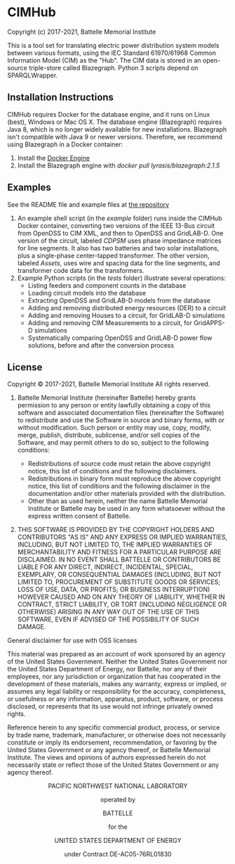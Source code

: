 # CIMHub

Copyright (c) 2017-2021, Battelle Memorial Institute

This is a tool set for translating electric power distribution system models between
various formats, using the IEC Standard 61970/61968 Common Information Model (CIM) as the "Hub".
The CIM data is stored in an open-source triple-store called Blazegraph.
Python 3 scripts depend on SPARQLWrapper.

## Installation Instructions

CIMHub requires Docker for the database engine, and it runs on Linux (best), Windows or Mac OS X.
The database engine (Blazegraph) requires Java 8, which is no longer widely available for new installations.  Blazegraph isn't 
compatible with Java 9 or newer versions. Therefore, we recommend using Blazegraph in a Docker container: 

1. Install the [Docker Engine](https://docs.docker.com/install/)
2. Install the Blazegraph engine with _docker pull lyrasis/blazegraph:2.1.5_

## Examples

See the README file and example files at [the repository](https://github.com/GRIDAPPSD/CIMHub)

1. An example shell script (in the _example_ folder) runs inside the CIMHub Docker container, converting two versions of the IEEE 13-Bus circuit from OpenDSS to CIM XML, and then to OpenDSS and GridLAB-D. One version of the circuit, labeled _CDPSM_ uses phase impedance matrices for line segments. It also has two batteries and two solar installations, plus a single-phase center-tapped transformer. The other version,
labeled _Assets_, uses wire and spacing data for the line segments, and transformer code data for the transformers.
2. Example Python scripts (in the _tests_ folder) illustrate several operations:
    * Listing feeders and component counts in the database
    * Loading circuit models into the database
    * Extracting OpenDSS and GridLAB-D models from the database
    * Adding and removing distributed energy resources (DER) to a circuit 
    * Adding and removing Houses to a circuit, for GridLAB-D simulations
    * Adding and removing CIM Measurements to a circuit, for GridAPPS-D simulations
    * Systematically comparing OpenDSS and GridLAB-D power flow solutions, before and after the conversion process

## License

<div>
Copyright &copy; 2017-2021, Battelle Memorial Institute All rights reserved.
</div>
    

1. Battelle Memorial Institute (hereinafter Battelle) hereby grants permission to any person or entity lawfully obtaining a copy of this software and associated documentation files (hereinafter the Software) to redistribute and use the Software in source and binary forms, with or without modification. Such person or entity may use, copy, modify, merge, publish, distribute, sublicense, and/or sell copies of the Software, and may permit others to do so, subject to the following conditions:
    * Redistributions of source code must retain the above copyright notice, this list of conditions and the following disclaimers.
    * Redistributions in binary form must reproduce the above copyright notice, this list of conditions and the following disclaimer in the documentation and/or other materials provided with the distribution.
    * Other than as used herein, neither the name Battelle Memorial Institute or Battelle may be used in any form whatsoever without the express written consent of Battelle.

2. THIS SOFTWARE IS PROVIDED BY THE COPYRIGHT HOLDERS AND CONTRIBUTORS "AS IS" AND ANY EXPRESS OR IMPLIED WARRANTIES, INCLUDING, BUT NOT LIMITED TO, THE IMPLIED WARRANTIES OF MERCHANTABILITY AND FITNESS FOR A PARTICULAR PURPOSE ARE DISCLAIMED. IN NO EVENT SHALL BATTELLE OR CONTRIBUTORS BE LIABLE FOR ANY DIRECT, INDIRECT, INCIDENTAL, SPECIAL, EXEMPLARY, OR CONSEQUENTIAL DAMAGES (INCLUDING, BUT NOT LIMITED TO, PROCUREMENT OF SUBSTITUTE GOODS OR SERVICES; LOSS OF USE, DATA, OR PROFITS; OR BUSINESS INTERRUPTION) HOWEVER CAUSED AND ON ANY THEORY OF LIABILITY, WHETHER IN CONTRACT, STRICT LIABILITY, OR TORT (INCLUDING NEGLIGENCE OR OTHERWISE) ARISING IN ANY WAY OUT OF THE USE OF THIS SOFTWARE, EVEN IF ADVISED OF THE POSSIBILITY OF SUCH DAMAGE.

General disclaimer for use with OSS licenses

This material was prepared as an account of work sponsored by an agency of the United States Government. Neither the United States Government nor the United States Department of Energy, nor Battelle, nor any of their employees, nor any jurisdiction or organization that has cooperated in the development of these materials, makes any warranty, express or implied, or assumes any legal liability or responsibility for the accuracy, completeness, or usefulness or any information, apparatus, product, software, or process disclosed, or represents that its use would not infringe privately owned rights.

Reference herein to any specific commercial product, process, or service by trade name, trademark, manufacturer, or otherwise does not necessarily constitute or imply its endorsement, recommendation, or favoring by the United States Government or any agency thereof, or Battelle Memorial Institute. The views and opinions of authors expressed herein do not necessarily state or reflect those of the United States Government or any agency thereof.

<p style="text-align: center;"> PACIFIC NORTHWEST NATIONAL LABORATORY</p>

<p style="text-align: center;">operated by</p>

<p style="text-align: center;">BATTELLE</p>

<p style="text-align: center;">for the</p>

<p style="text-align: center;">UNITED STATES DEPARTMENT OF ENERGY</p>

<p style="text-align: center;">under Contract DE-AC05-76RL01830  </p>

